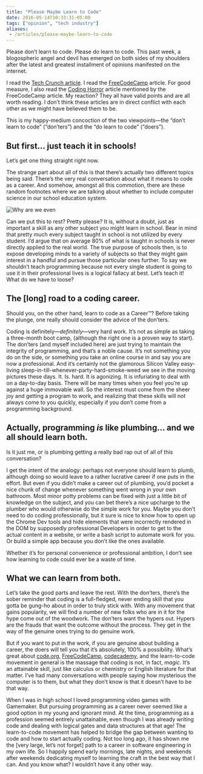 ```yaml
---
title: "Please Maybe Learn to Code"
date: 2016-05-14T10:33:31-05:00
tags: ["opinion", "tech industry"]
aliases: 
 - /articles/please-maybe-learn-to-code
---
```

Please don’t learn to code. Please do learn to code. This past week, a blogospheric angel and devil has emerged on both sides of my shoulders after the latest and greatest installment of opinions manifested on the internet.

I read the [Tech Crunch article](http://techcrunch.com/2016/05/10/please-dont-learn-to-code/). I read the [FreeCodeCamp](https://medium.freecodecamp.com/please-do-learn-to-code-233597dd141c#.f86wmzk61) article. For good measure, I also read the [Coding Horror](http://blog.codinghorror.com/please-dont-learn-to-code/) article mentioned by the FreeCodeCamp article. My reaction? They all have valid points and are all worth reading. I don’t think these articles are in direct conflict with each other as we might have believed them to be.

This is my happy-medium concoction of the two viewpoints—the “don’t learn to code” (“don’ters”) and the “do learn to code” (“doers”).

## But first… just teach it in schools!

Let’s get one thing straight right now.

The strange part about all of this is that there’s actually two different topics being said. There’s the very real conversation about what it means to code as a career. And somehow, amongst all this commotion, there are these random footnotes where we are talking about whether to include computer science in our school education system.

![Why are we even](http://nickpalenserve.herokuapp.com/public/images/whyarewehaving.png "Why are we even having this conversation?")

Can we put this to rest? Pretty please? It is, without a doubt, just as important a skill as any other subject you might learn in school. Bear in mind that pretty much every subject taught in school is not utilized by every student. I’d argue that on average 80% of what is taught in schools is never directly applied to the real world. The true purpose of schools then, is to expose developing minds to a variety of subjects so that they might gain interest in a handful and pursue those particular ones further. To say we shouldn’t teach programming because not every single student is going to use it in their professional lives is a logical fallacy at best. Let’s teach it! What do we have to loose?

## The [long] road to a coding career.

Should you, on the other hand, learn to code as a Career™? Before taking the plunge, one really should consider the advice of the don’ters.

Coding is definitely—_definitely_—very hard work. It’s not as simple as taking a three-month boot camp, (although the right one is a proven way to start). The don’ters (and myself included here) are just trying to maintain the integrity of programming, and that’s a noble cause. It’s not something you do on the side, or something you take an online course in and say you are now a professional. And it’s certainly not the glamorous Silicon Valley easy-living sleep-in-till-whenever-party-hard-smoke-weed we see in the moving pictures these days. It. Is. hard. It is agonizing. It is infuriating to deal with on a day-to-day basis. There will be many times when you feel you’re up against a huge immovable wall. So the interest must come from the sheer joy and getting a program to work, and realizing that these skills will not always come to you quickly, especially if you don’t come from a programming background.

## Actually, programming *is* like plumbing… and we all should learn both.

Is it just me, or is plumbing getting a really bad rap out of all of this conversation?

I get the intent of the analogy: perhaps not everyone should learn to plumb, although doing so would leave to a rather lucrative career if one puts in the effort. But even if you didn’t make a career out of plumbing, you’d pocket a nice chunk of change whenever something went wrong in your own bathroom. Most minor potty problems can be fixed with just a little bit of knowledge on the subject, and you can bet there’s a nice upcharge to the plumber who would otherwise do the simple work for you. Maybe you don’t need to do coding professionally, but it sure is nice to know how to open up the Chrome Dev tools and hide elements that were incorrectly rendered in the DOM by supposedly professional Developers in order to get to the actual content in a website, or write a bash script to automate work for you. Or build a simple app because you don’t like the ones available.

Whether it’s for personal convenience or professional ambition, I don’t see how learning to code could ever be a waste of time.

## What we can learn from both.

Let’s take the good parts and leave the rest. With the don’ters, there’s the sober reminder that coding is a full-fledged, never ending skill that you gotta be gung-ho about in order to truly stick with. With any movement that gains popularity, we will find a number of new folks who are in it for the hype come out of the woodwork. The don’ters want the hypers out. Hypers are the frauds that want the outcome without the process. They get in the way of the genuine ones trying to do genuine work.

But if you want to put in the work, if you are genuine about building a career, the doers will tell you that it’s absolutely, 100% a possibility. What’s great about [code.org](https://www.code.org), [FreeCodeCamp](https://www.freecodecamp.com), [codecademy](https://www.codecademy.com), and the learn-to-code movement in general is the massage that coding is not, in fact, _magic_. It’s an attainable skill, just like calculus or chemistry or English literature for that matter. I’ve had many conversations with people saying how mysterious the computer is to them, but what they don’t know is that it doesn’t have to be that way.

When I was in high school I loved programming video games with Gamemaker. But pursuing programming as a career never seemed like a good option in my young and ignorant mind. At the time, programming as a profession seemed entirely unattainable, even though I was already writing code and dealing with logical gates and data structures at that age! The learn-to-code movement has helped to bridge the gap between wanting to code and how to start actually coding. Not too long ago, it has shown me the [very large, let’s not forget] path to a career in software engineering in my own life. So I happily spend early mornings, late nights, and weekends after weekends dedicating myself to learning the craft in the best way that I can. And you know what? I wouldn’t have it any other way.

